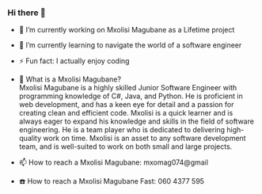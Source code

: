 ### Hi there 👋


- 🔭 I’m currently working on Mxolisi Magubane as a Lifetime project
- 🌱 I’m currently learning to navigate the world of a software engineer
- ⚡ Fun fact: I actually enjoy coding

- 📓 What is a Mxolisi Magubane?  
    Mxolisi Magubane is a highly skilled Junior Software Engineer with programming knowledge of
    C#, Java, and Python. He is proficient in web development, and has a keen eye for detail and
    a passion for creating clean and efficient code. Mxolisi is a quick learner
    and is always eager to expand his knowledge and skills in the field of software engineering.
    He is a team player who is dedicated to delivering high-quality work on time.
    Mxolisi is an asset to any software development team, and is well-suited to work on both small and large projects.
 
 - 📫 How to reach a Mxolisi Magubane: mxomag074@gmail
 
 - ☎️ How to reach a Mxolisi Magubane Fast: 060 4377 595

